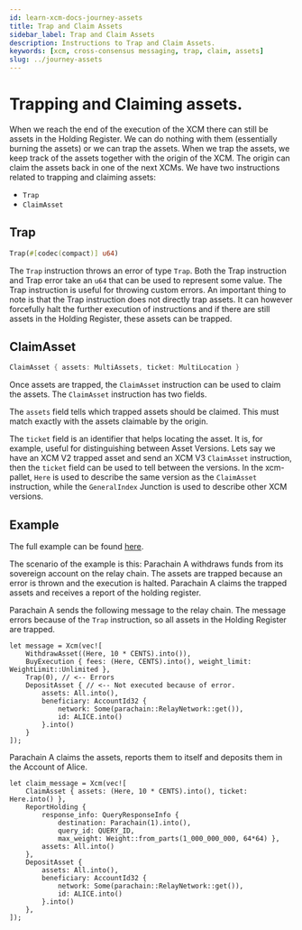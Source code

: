 ```yaml
---
id: learn-xcm-docs-journey-assets
title: Trap and Claim Assets
sidebar_label: Trap and Claim Assets
description: Instructions to Trap and Claim Assets.
keywords: [xcm, cross-consensus messaging, trap, claim, assets]
slug: ../journey-assets
---
```


# Trapping and Claiming assets.

When we reach the end of the execution of the XCM there can still be assets in the Holding Register.
We can do nothing with them (essentially burning the assets) or we can trap the assets. When we trap
the assets, we keep track of the assets together with the origin of the XCM. The origin can claim
the assets back in one of the next XCMs. We have two instructions related to trapping and claiming
assets:

- `Trap`
- `ClaimAsset`

## Trap

```rust
Trap(#[codec(compact)] u64)
```

The `Trap` instruction throws an error of type `Trap`. Both the Trap instruction and Trap error take
an `u64` that can be used to represent some value. The Trap instruction is useful for throwing
custom errors. An important thing to note is that the Trap instruction does not directly trap
assets. It can however forcefully halt the further execution of instructions and if there are still
assets in the Holding Register, these assets can be trapped.

## ClaimAsset

```rust
ClaimAsset { assets: MultiAssets, ticket: MultiLocation }
```

Once assets are trapped, the `ClaimAsset` instruction can be used to claim the assets. The
`ClaimAsset` instruction has two fields.

The `assets` field tells which trapped assets should be claimed. This must match exactly with the
assets claimable by the origin.

The `ticket` field is an identifier that helps locating the asset. It is, for example, useful for
distinguishing between Asset Versions. Lets say we have an XCM V2 trapped asset and send an XCM V3
`ClaimAsset` instruction, then the `ticket` field can be used to tell between the versions. In the
xcm-pallet, `Here` is used to describe the same version as the `ClaimAsset` instruction, while the
`GeneralIndex` Junction is used to describe other XCM versions.

## Example

The full example can be found [here](https://github.com/paritytech/xcm-docs/tree/main/examples).

The scenario of the example is this: Parachain A withdraws funds from its sovereign account on the
relay chain. The assets are trapped because an error is thrown and the execution is halted.
Parachain A claims the trapped assets and receives a report of the holding register.

Parachain A sends the following message to the relay chain. The message errors because of the `Trap`
instruction, so all assets in the Holding Register are trapped.

```rust, noplayground
let message = Xcm(vec![
    WithdrawAsset((Here, 10 * CENTS).into()),
    BuyExecution { fees: (Here, CENTS).into(), weight_limit: WeightLimit::Unlimited },
    Trap(0), // <-- Errors
    DepositAsset { // <-- Not executed because of error.
        assets: All.into(),
        beneficiary: AccountId32 {
            network: Some(parachain::RelayNetwork::get()),
            id: ALICE.into()
        }.into()
    }
]);
```

Parachain A claims the assets, reports them to itself and deposits them in the Account of Alice.

```rust, noplayground
let claim_message = Xcm(vec![
    ClaimAsset { assets: (Here, 10 * CENTS).into(), ticket: Here.into() },
    ReportHolding {
        response_info: QueryResponseInfo {
            destination: Parachain(1).into(),
            query_id: QUERY_ID,
            max_weight: Weight::from_parts(1_000_000_000, 64*64) },
        assets: All.into()
    },
    DepositAsset {
        assets: All.into(),
        beneficiary: AccountId32 {
            network: Some(parachain::RelayNetwork::get()),
            id: ALICE.into()
        }.into()
    },
]);
```
